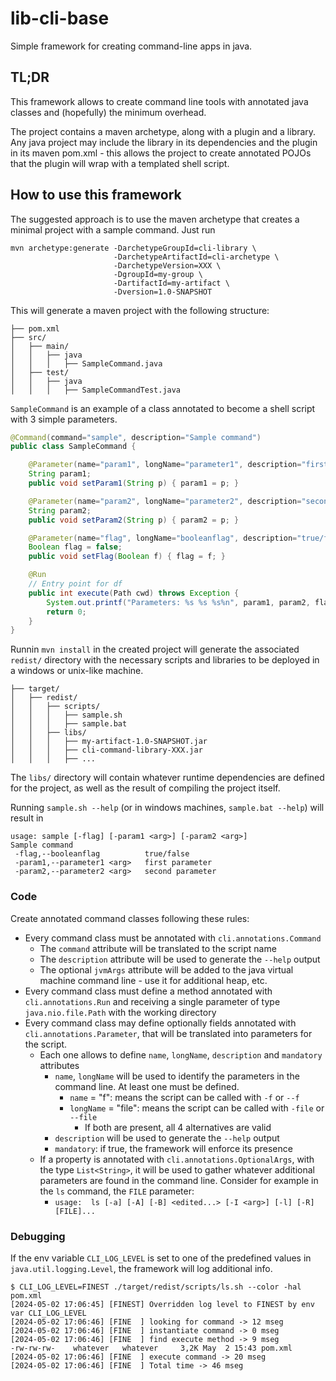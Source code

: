 # lib-cli-base
Simple framework for creating command-line apps in java.

## TL;DR
This framework allows to create command line tools with annotated java classes and (hopefully) the minimum overhead.

The project contains a maven archetype, along with a plugin and a library.  Any java project may include the library in its dependencies and the 
plugin in its maven pom.xml - this allows the project to create annotated POJOs that the plugin will wrap with a templated 
shell script.

## How to use this framework

The suggested approach is to use the maven archetype that creates a minimal project with a sample command.  Just run 
```
mvn archetype:generate -DarchetypeGroupId=cli-library \
                       -DarchetypeArtifactId=cli-archetype \
                       -DarchetypeVersion=XXX \
                       -DgroupId=my-group \
                       -DartifactId=my-artifact \
                       -Dversion=1.0-SNAPSHOT
```

This will generate a maven project with the following structure:

```
├── pom.xml
├── src/
│   ├── main/
│   │   ├── java
│   │   │   ├── SampleCommand.java
│   ├── test/
│   │   ├── java
│   │   │   ├── SampleCommandTest.java
```

`SampleCommand` is an example of a class annotated to become a shell script with 3 simple parameters.

```java
@Command(command="sample", description="Sample command")
public class SampleCommand {

    @Parameter(name="param1", longName="parameter1", description="first parameter")
    String param1;
    public void setParam1(String p) { param1 = p; }

    @Parameter(name="param2", longName="parameter2", description="second parameter")
    String param2;
    public void setParam2(String p) { param2 = p; }

    @Parameter(name="flag", longName="booleanflag", description="true/false")
    Boolean flag = false;
    public void setFlag(Boolean f) { flag = f; }

    @Run
    // Entry point for df
    public int execute(Path cwd) throws Exception {
        System.out.printf("Parameters: %s %s %s%n", param1, param2, flag);
        return 0;
    }
}
```

Runnin `mvn install` in the created project will generate the associated `redist/` directory with the necessary 
scripts and libraries to be deployed in a windows or unix-like machine.

```
├── target/
│   ├── redist/
│   │   ├── scripts/
│   │   │   ├── sample.sh
│   │   │   ├── sample.bat
│   │   ├── libs/
│   │   │   ├── my-artifact-1.0-SNAPSHOT.jar
│   │   │   ├── cli-command-library-XXX.jar
│   │   │   ├── ...
```
The `libs/` directory will contain whatever runtime dependencies are defined for the project, as well 
as the result of compiling the project itself.

Running `sample.sh --help` (or in windows machines, `sample.bat --help`) will result in
```
usage: sample [-flag] [-param1 <arg>] [-param2 <arg>]
Sample command
 -flag,--booleanflag          true/false
 -param1,--parameter1 <arg>   first parameter
 -param2,--parameter2 <arg>   second parameter
```

### Code

Create annotated command classes following these rules:
- Every command class must be annotated with `cli.annotations.Command`
  - The `command` attribute will be translated to the script name
  - The `description` attribute will be used to generate the `--help` output
  - The optional `jvmArgs` attribute will be added to the java virtual machine command line - use it for additional heap, etc.
- Every command class must define a method annotated with `cli.annotations.Run` and receiving a single parameter of type 
`java.nio.file.Path` with the working directory
- Every command class may define optionally fields annotated with `cli.annotations.Parameter`, that will be translated into 
parameters for the script.
  - Each one allows to define `name`, `longName`, `description` and `mandatory` attributes
    - `name`, `longName` will be used to identify the parameters in the command line.  At least one must be defined.
      - `name` = "f": means the script can be called with `-f` or `--f`
      - `longName` = "file": means the script can be called with `-file` or `--file`
        - If both are present, all 4 alternatives are valid
    - `description` will be used to generate the `--help` output
    - `mandatory`: if true, the framework will enforce its presence
  - If a property is annotated with `cli.annotations.OptionalArgs`, with the type `List<String>`, it will be used to gather
whatever additional parameters are found in the command line.  Consider for example in the `ls` command, the `FILE` parameter:
    - ```usage:  ls [-a] [-A] [-B] <edited...> [-I <arg>] [-l] [-R] [FILE]...```

### Debugging

If the env variable `CLI_LOG_LEVEL` is
set to one of the predefined values in `java.util.logging.Level`, the framework will log additional info.

```
$ CLI_LOG_LEVEL=FINEST ./target/redist/scripts/ls.sh --color -hal pom.xml
[2024-05-02 17:06:45] [FINEST] Overridden log level to FINEST by env var CLI_LOG_LEVEL
[2024-05-02 17:06:46] [FINE  ] looking for command -> 12 mseg
[2024-05-02 17:06:46] [FINE  ] instantiate command -> 0 mseg
[2024-05-02 17:06:46] [FINE  ] find execute method -> 9 mseg
-rw-rw-rw-    whatever   whatever     3,2K May  2 15:43 pom.xml
[2024-05-02 17:06:46] [FINE  ] execute command -> 20 mseg
[2024-05-02 17:06:46] [FINE  ] Total time -> 46 mseg
```